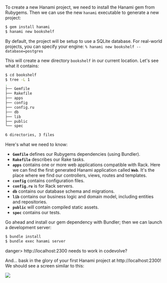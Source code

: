 To create a new Hanami project, we need to install the Hanami gem from Rubygems. Then we can use the new `hanami` executable to generate a new project:
    
 ```sh   
$ gem install hanami
$ hanami new bookshelf
 ```   

By default, the project will be setup to use a SQLite database. For real-world projects, you can specify your engine: ` % hanami new bookshelf --database=postgres  `

This will create a new directory `bookshelf` in our current location. Let's see what it contains:
    
```sh    
$ cd bookshelf
$ tree -L 1
.
├── Gemfile
├── Rakefile
├── apps
├── config
├── config.ru
├── db
├── lib
├── public
└── spec

6 directories, 3 files
```    

Here's what we need to know:

* **`Gemfile`** defines our Rubygems dependencies (using Bundler).
* **`Rakefile`** describes our Rake tasks.
* **`apps`** contains one or more web applications compatible with Rack. Here we can find the first generated Hanami application called **`Web`**. It's the place where we find our controllers, views, routes and templates.
* **`config`** contains configuration files.
* **`config.ru`** is for Rack servers.
* **`db`** contains our database schema and migrations.
* **`lib`** contains our business logic and domain model, including entities and repositories.
* **`public`** will contain compiled static assets.
* **`spec`** contains our tests.

Go ahead and install our gem dependency with Bundler; then we can launch a development server:
    
```sh    
$ bundle install
$ bundle exec hanami server
```    

danger> http://localhost:2300 needs to work in codevolve?

And... bask in the glory of your first Hanami project at http://localhost:2300! We should see a screen similar to this:

![](https://storage.googleapis.com/codevolve-assets/internal/courses/Hanami/welcome-page.png)
